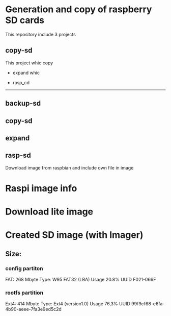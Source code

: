 # Generation and copy of raspberry SD cards

This repository include 3 projects
## copy-sd

This project whic copy

* expand
  whic

* rasp_cd

---

## backup-sd

## copy-sd

## expand

## rasp-sd

Download image from raspbian and include own file in image

# Raspi image info

# Download lite image

# Created SD image (with Imager)

## Size:

### config partiton

FAT: 268 Mbyte
Type: W95 FAT32 (LBA)
Usage 20.8%
UUID F021-066F

### rootfs partition
Ext4: 414 Mbyte
Type: Ext4 (version1.0)
Usage 76,3%
UUID 99f9cf68-e6fa-4b90-aeee-7fa3e9ed5c2d



